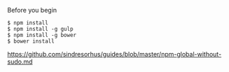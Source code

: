 Before you begin

    $ npm install
    $ npm install -g gulp
    $ npm install -g bower
    $ bower install

https://github.com/sindresorhus/guides/blob/master/npm-global-without-sudo.md
